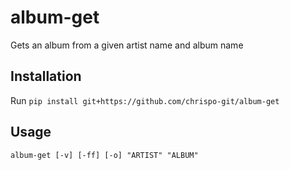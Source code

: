 # album-get
 Gets an album from a given artist name and album name

## Installation
Run `pip install git+https://github.com/chrispo-git/album-get`

## Usage
`album-get [-v] [-ff] [-o] "ARTIST" "ALBUM"`
